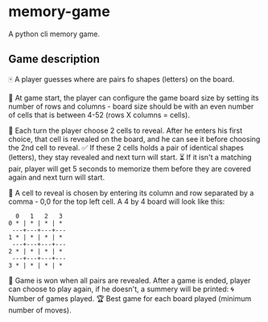 # memory-game
A python cli memory game.

## Game description

:mahjong:
A player guesses where are pairs fo shapes (letters) on the board.


:1234:
At game start, the player can configure the game board size by setting its number of rows and columns - board size
should be with an even number of cells that is between 4-52 (rows X columns = cells).


:repeat:
Each turn the player choose 2 cells to reveal. After he enters his first choice, that cell is revealed on the board,
and he can see it before choosing the 2nd cell to reveal.
:white_check_mark: If these 2 cells holds a pair of identical shapes (letters), they stay revealed and next turn will
start.
:hourglass_flowing_sand: If it isn't a matching pair, player will get 5 seconds to memorize them before they are
covered again and next turn will start.


:dart:
A cell to reveal is chosen by entering its column and row separated by a comma - 0,0 for the top left cell.
A 4 by 4 board will look like this:
```
  0   1   2   3
0 * | * | * | *
 ---+---+---+---
1 * | * | * | *
 ---+---+---+---
2 * | * | * | *
 ---+---+---+---
3 * | * | * | *
```


:checkered_flag: Game is won when all pairs are revealed.
After a game is ended, player can choose to play again, if he doesn't, a summery will be printed:
:cyclone: Number of games played.
:trophy: Best game for each board played (minimum number of moves).
